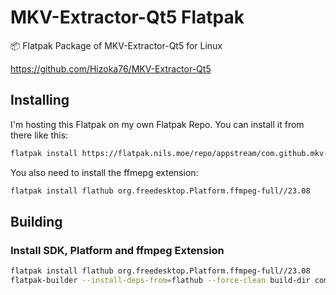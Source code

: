 # MKV-Extractor-Qt5 Flatpak

📦 Flatpak Package of MKV-Extractor-Qt5 for Linux

<https://github.com/Hizoka76/MKV-Extractor-Qt5>

## Installing

I'm hosting this Flatpak on my own Flatpak Repo. You can install it from there like this:

```bash
flatpak install https://flatpak.nils.moe/repo/appstream/com.github.mkv-extractor-qt5.flatpakref
```

You also need to install the ffmepg extension:

```bash
flatpak install flathub org.freedesktop.Platform.ffmpeg-full//23.08
```

## Building

### Install SDK, Platform and ffmpeg Extension

```bash
flatpak install flathub org.freedesktop.Platform.ffmpeg-full//23.08
flatpak-builder --install-deps-from=flathub --force-clean build-dir com.github.mkv-extractor-qt5.yml
```
